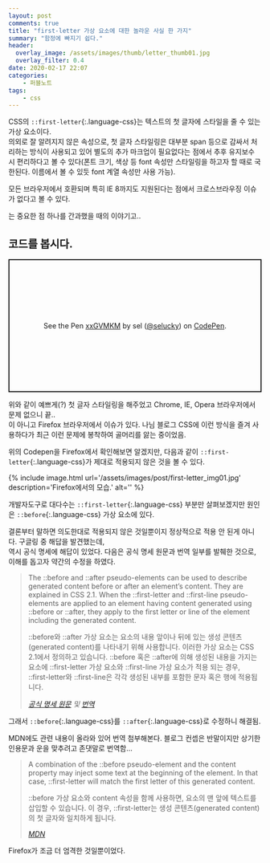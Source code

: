 ```yaml
---
layout: post
comments: true
title: "first-letter 가상 요소에 대한 놀라운 사실 한 가지"
summary: "함정에 빠지기 쉽다."
header:
  overlay_image: /assets/images/thumb/letter_thumb01.jpg
  overlay_filter: 0.4
date: 2020-02-17 22:07
categories:
    - 퍼블노트
tags:
    - css
---
```

CSS의 ```::first-letter```{:.language-css}는 텍스트의 첫 글자에 스타일을 줄 수 있는 가상 요소이다.  
의외로 잘 알려지지 않은 속성으로, 첫 글자 스타일링은 대부분 span 등으로 감싸서 처리하는 방식이 사용되고 있어 별도의 추가 마크업이 필요없다는 점에서 추후 유지보수 시 편리하다고 볼 수 있다(폰트 크기, 색상 등 font 속성만 스타일링을 하고자 할 때로 국한된다. 이름에서 볼 수 있듯 font 계열 속성만 사용 가능).

모든 브라우저에서 호환되며 특히 IE 8까지도 지원된다는 점에서 크로스브라우징 이슈가 없다고 볼 수 있다.

는 중요한 점 하나를 간과했을 때의 이야기고..

## 코드를 봅시다.
<p class="codepen" data-height="265" data-theme-id="default" data-default-tab="css,result" data-user="selucky" data-slug-hash="xxGVMKM" style="height: 265px; box-sizing: border-box; display: flex; align-items: center; justify-content: center; border: 2px solid; margin: 1em 0; padding: 1em;" data-pen-title="xxGVMKM">
  <span>See the Pen <a href="https://codepen.io/selucky/pen/xxGVMKM">
  xxGVMKM</a> by sel (<a href="https://codepen.io/selucky">@selucky</a>)
  on <a href="https://codepen.io">CodePen</a>.</span>
</p>
<script async src="https://static.codepen.io/assets/embed/ei.js"></script>

위와 같이 예쁘게(?) 첫 글자 스타일링을 해주었고 Chrome, IE, Opera 브라우저에서 문제 없으니 끝..  
이 아니고 Firefox 브라우저에서 이슈가 있다. 나님 블로그 CSS에 이런 방식을 즐겨 사용하다가 최근 이런 문제에 봉착하여 골머리를 앓는 중이었음.

위의 Codepen을 Firefox에서 확인해보면 알겠지만, 다음과 같이 ```::first-letter```{:.language-css}가 제대로 적용되지 않은 것을 볼 수 있다.

{% include image.html url='/assets/images/post/first-letter_img01.jpg' description='Firefox에서의 모습.' alt='' %}

개발자도구로 대다수는 ```::first-letter```{:.language-css} 부분만 살펴보겠지만 원인은 ```::before```{:.language-css} 가상 요소에 있다.

결론부터 말하면 의도한대로 적용되지 않은 것일뿐이지 정상적으로 적용 안 된게 아니다. 구글링 중 해답을 발견했는데,  
역시 공식 명세에 해답이 있었다. 다음은 공식 명세 원문과 번역 일부를 발췌한 것으로, 이해를 돕고자 약간의 수정을 하였다.

> The ::before and ::after pseudo-elements can be used to describe generated content before or after an element&rsquo;s content. They are explained in CSS 2.1. When the ::first-letter and ::first-line pseudo-elements are applied to an element having content generated using ::before or ::after, they apply to the first letter or line of the element including the generated content.
> 
> ::before와 ::after 가상 요소는 요소의 내용 앞이나 뒤에 있는 생성 콘텐츠(generated content)를 나타내기 위해 사용합니다. 이러한 가상 요소는 CSS 2.1에서 정의하고 있습니다. ::before 혹은 ::after에 의해 생성된 내용을 가지는 요소에 ::first-letter 가상 요소와 ::first-line 가상 요소가 적용 되는 경우, ::first-letter와 ::first-line은 각각 생성된 내부를 포함한 문자 혹은 행에 적용됩니다.
> 
> <cite><a href="https://www.w3.org/TR/selectors-3/#gen-content" target="_blank">공식 명세 원문</a> 및 <a href="https://techhtml.github.io/selectors/#gen-content" target="_blank">번역</a></cite>

그래서 ```::before```{:.language-css}를 ```::after```{:.language-css}로 수정하니 해결됨.

MDN에도 관련 내용이 올라와 있어 번역 첨부해본다. 블로그 컨셉은 반말이지만 상기한 인용문과 운을 맞추려고 존댓말로 번역함...

> A combination of the ::before pseudo-element and the content property may inject some text at the beginning of the element. In that case, ::first-letter will match the first letter of this generated content.
> 
> ::before 가상 요소와 content 속성을 함께 사용하면, 요소의 맨 앞에 텍스트를 삽입할 수 있습니다. 이 경우, ::first-letter는 생성 콘텐츠(generated content)의 첫 글자와 일치하게 됩니다.
> 
> <cite><a href="https://developer.mozilla.org/en-US/docs/Web/CSS/::first-letter" target="_blank">MDN</a></cite>

Firefox가 조금 더 엄격한 것일뿐이었다.
